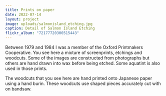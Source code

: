 ```yaml
---
title: Prints on paper
date: 2022-07-14
layout: project
image: uploads/salmonisland_etching.jpg
caption: Detail of Salmon Island Etching
flickr_album: "72177720300515443"
---
```


Between 1979 and 1984 I was a member of the Oxford Printmakers Cooperative. You see here a mixture of screenprints, etchings and woodcuts. Some of the images are constructed from photographs but others are hand drawn into wax before being etched. Some aquatint is also used in those prints.

The woodcuts that you see here are hand printed onto Japanese paper using a hand burin. These woodcuts use shaped pieces accurately cut with on bandsaw.
